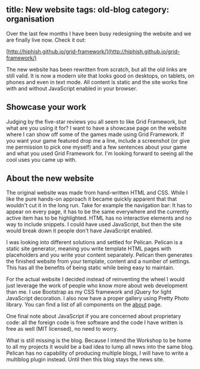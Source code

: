 title: New website
tags: old-blog
category: organisation
---

Over the last few months I have been busy redesigning the website and we are
finally live now. Check it out:

[http://hiphish.github.io/grid-framework/](http://hiphish.github.io/grid-framework/)

The new website has been rewritten from scratch, but all the old links are
still valid. It is now a modern site that looks good on desktops, on tablets,
on phones and even in text mode. All content is static and the site works fine
with and without JavaScript enabled in your browser.


Showcase your work
------------------

Judging by the five-star reviews you all seem to like Grid Framework, but what
are you using it for? I want to have a showcase page on the website where I can
show off some of the games made using Grid Framework. If you want your game
featured drop me a line, include a screenshot (or give me permission to pick
one myself) and a few sentences about your game and what you used Grid
Framework for. I'm looking forward to seeing all the cool uses you came up
with.


About the new website
---------------------

The original website was made from hand-written HTML and CSS. While I like the
pure hands-on approach it became quickly apparent that that wouldn't cut it in
the long run. Take for example the navigation bar: It has to appear on every
page, it has to be the same everywhere and the currently active item has to be
highlighted. HTML has no interactive elements and no way to include snippets. I
could have used JavaScript, but then the site would break down it people don't
have JavaScript enabled.

I was looking into different solutions and settled for Pelican. Pelican is a
static site generator, meaning you write template HTML pages with placeholders
and you write your content separately. Pelican then generates the finished
website from your template, content and a number of settings. This has all the
benefits of being static while being easy to maintain.

For the actual website I decided instead of reinventing the wheel I would just
leverage the work of people who know more about web development than me. I use
Bootstrap as my CSS framework and jQuery for light JavaScript decoration. I
also now have a proper gallery using Pretty Photo library. You can find a list
of all components on the [about](http://hiphish.github.io/about/) page.

One final note about JavaScript if you are concerned about proprietary code:
all the foreign code is free software and the code I have written is free as
well (MIT licensed), no need to worry.

What is still missing is the blog. Because I intend the Workshop to be home to
all my projects it would be a bad idea to lump all news into the same blog.
Pelican has no capability of producing multiple blogs, I will have to write a
multiblog plugin instead. Until then this blog stays the news site.
